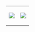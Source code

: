 <table>
  <tr>
    <td>
      </p>
        <img src="https://github-readme-stats-niziulluizin.vercel.app/api/top-langs/?username=niziulluizin&hide_title=true&theme=nord"></img>        
      </p>
    </td>
    <td>
      </p>
        <img src="http://github-profile-summary-cards.vercel.app/api/cards/profile-details?username=niziulluizin&theme=nord_dark"></img>
      </p>
    </td>
  </tr>
</table>
